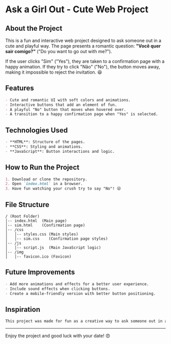 # Ask a Girl Out - Cute Web Project

## About the Project
This is a fun and interactive web project designed to ask someone out in a cute and playful way. The page presents a romantic question: **"Você quer sair comigo?"** ("Do you want to go out with me?").

If the user clicks "Sim" ("Yes"), they are taken to a confirmation page with a happy animation. If they try to click "Não" ("No"), the button moves away, making it impossible to reject the invitation. 😆

## Features
```markdown
- Cute and romantic UI with soft colors and animations.
- Interactive buttons that add an element of fun.
- A playful "No" button that moves when hovered over.
- A transition to a happy confirmation page when "Yes" is selected.
```

## Technologies Used
```markdown
- **HTML**: Structure of the pages.
- **CSS**: Styling and animations.
- **JavaScript**: Button interactions and logic.
```

## How to Run the Project
```markdown
1. Download or clone the repository.
2. Open `index.html` in a browser.
3. Have fun watching your crush try to say "No"! 😜
```

## File Structure
```plaintext
/ (Root Folder)
│-- index.html  (Main page)
│-- sim.html    (Confirmation page)
│-- /css
│   │-- styles.css (Main styles)
│   │-- sim.css    (Confirmation page styles)
│-- /js
│   │-- script.js  (Main JavaScript logic)
│-- /img
│   │-- favicon.ico (Favicon)
```

## Future Improvements
```markdown
- Add more animations and effects for a better user experience.
- Include sound effects when clicking buttons.
- Create a mobile-friendly version with better button positioning.
```

## Inspiration
```markdown
This project was made for fun as a creative way to ask someone out in a lighthearted manner. 💕
```

---
Enjoy the project and good luck with your date! 😍

